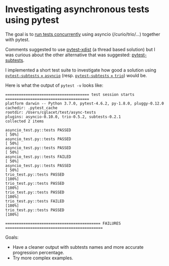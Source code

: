 # Investigating asynchronous tests using pytest

The goal is to [run tests concurrently][origin] using asyncio (/curio/trio/...) together with pytest.

Comments suggested to use [pytest-xdist][pytest-xdist] (a thread based solution) but I was curious
about the other alternative that was suggested:
 [pytest-subtests][pytest-subtests].

 I implemented a short test suite to investigate how good a solution
 using [`pytest-subtests` + `asyncio`](asyncio_test.py) (resp. [`pytest-subtests` + `trio`](trio_test.py)) would be.

 Here is what the output of `pytest -v` looks like:

 ```
===================================== test session starts =====================================
platform darwin -- Python 3.7.0, pytest-4.6.2, py-1.8.0, pluggy-0.12.0
cachedir: .pytest_cache
rootdir: /Users/cglacet/test/async-tests
plugins: asyncio-0.10.0, trio-0.5.2, subtests-0.2.1
collected 2 items

asyncio_test.py::tests PASSED                                                           [ 50%]
asyncio_test.py::tests PASSED                                                           [ 50%]
asyncio_test.py::tests PASSED                                                           [ 50%]
asyncio_test.py::tests FAILED                                                           [ 50%]
asyncio_test.py::tests PASSED                                                           [ 50%]
trio_test.py::tests PASSED                                                              [100%]
trio_test.py::tests PASSED                                                              [100%]
trio_test.py::tests PASSED                                                              [100%]
trio_test.py::tests FAILED                                                              [100%]
trio_test.py::tests PASSED                                                              [100%]

========================================== FAILURES ===========================================
 ```

 Goals:
  - Have a cleaner output with subtests names and more accurate progression percentage.
  - Try more complex examples.

[origin]: https://stackoverflow.com/q/56448398/1720199
[pytest-xdist]: https://pypi.org/project/pytest-xdist/
[pytest-subtests]: https://pypi.org/project/pytest-subtests/
